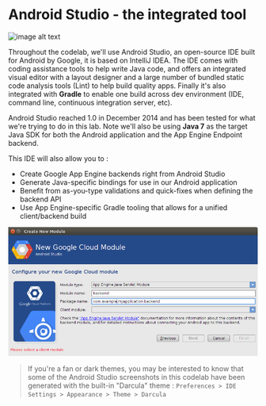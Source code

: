 # Android Studio - the integrated tool

![image alt text](../images/AndroidStudio1_0.png)

Throughout the codelab, we'll use Android Studio, an open-source IDE built for
Android by Google, it is based on IntelliJ IDEA. The IDE comes with coding
assistance tools to help write Java code, and offers an integrated visual editor
with a layout designer and a large number of bundled static code analysis tools
(Lint) to help build quality apps. Finally it's also integrated with **Gradle**
to enable one build across dev environment (IDE, command line, continuous
integration server, etc).

Android Studio reached 1.0 in December 2014 and has been tested for what we're
trying to do in this lab. Note we'll also be using **Java 7** as the target
Java SDK for both the Android application and the App Engine Endpoint backend.

This IDE will also allow you to :
* Create Google App Engine backends right from Android Studio
* Generate Java-specific bindings for use in our Android application
* Benefit from as-you-type validations and quick-fixes when defining the
backend API
* Use App Engine-specific Gradle tooling that allows for a unified
client/backend build

![image alt text](../images/NewGoogleCloudModule.png)

> If you're a fan or dark themes, you may be interested to know that some of the
Android Studio screenshots in this codelab have been generated with the
built-in "Darcula" theme :
``Preferences > IDE Settings > Appearance > Theme > Darcula``
